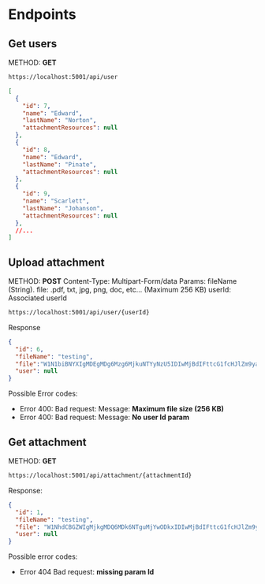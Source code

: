 # Endpoints

## Get users

METHOD: **GET**
```bash
https://localhost:5001/api/user
```
```json
[
  {
    "id": 7,
    "name": "Edward",
    "lastName": "Norton",
    "attachmentResources": null
  },
  {
    "id": 8,
    "name": "Edward",
    "lastName": "Pinate",
    "attachmentResources": null
  },
  {
    "id": 9,
    "name": "Scarlett",
    "lastName": "Johanson",
    "attachmentResources": null
  },
  //...
]
```

## Upload attachment

METHOD: **POST**
Content-Type: Multipart-Form/data
Params: 
    fileName (String).
    file: .pdf, txt, jpg, png, doc, etc... (Maximum 256 KB)
    userId: Associated userId

```bash
https://localhost:5001/api/user/{userId}
```

Response
```json
{
  "id": 6,
  "fileName": "testing",
  "file":"W1N1biBNYXIgMDEgMDg6Mzg6MjkuNTYyNzU5IDIwMjBdIFttcG1fcHJlZm9yazpub3RpY2VdIFtwaWQgMTQyM10gQUgwMDE2MzogQXBhY2hlLzIuNC4yOSAoVWJ1bnR1KSBtb2RfZmNnaWQvMi4zLjkgY29uZmlndXJlZCAtLSByZXN1bWluZyBub3JtYWwgb3BlcmF0aW9ucwpbU3VuIE1hciAwMSAwODozODoyOS41NjI3OTAgMjAyMF0gW2NvcmU6bm90aWNlXSBbcGlkIDE0MjNdIEFIMDAwOTQ6IENvbW1hbmQgbGluZTogJy91c3Ivc2Jpbi9hcGFjaGUyJwo=",
  "user": null
}
```

Possible Error codes:
- Error 400: Bad request: Message: **Maximum file size (256 KB)**
- Error 400: Bad request: Message: **No user Id param**

## Get attachment

METHOD: **GET**

```bash
https://localhost:5001/api/attachment/{attachmentId}
```

Response:
```json
{
  "id": 1,
  "fileName": "testing",
  "file": "W1NhdCBGZWIgMjkgMDQ6MDk6NTguMjYwODkxIDIwMjBdIFttcG1fcHJlZm9yazpub3RpY2VdIFtwaWQgMTUzNl0gQUgwMDE2MzogQXBhY2hlLzIuNC4yOSAoVWJ1bnR1KSBtb2RfZmNnaWQvMi4zLjkgY29uZmlndXJlZCAtLSByZXN1bWluZyBub3JtYWwgb3BlcmF0aW9ucwpbU2F0IEZlYiAyOSAwNDowOTo1OC4yNjA5MTMgMjAyMF0gW2NvcmU6bm90aWNlXSBbcGlkIDE1MzZdIEFIMDAwOTQ6IENvbW1hbmQgbGluZTogJy91c3Ivc2Jpbi9hcGFjaGUyJwo=",
  "user": null
}
```

Possible error codes:
- Error 404 Bad request: **missing param Id**